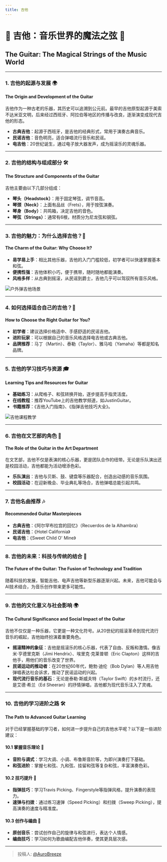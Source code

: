 ```yaml
---
title: 吉他
---
```


# 🎸 吉他：音乐世界的魔法之弦 🎸  
## The Guitar: The Magical Strings of the Music World  

---

### 1. 吉他的起源与发展 🌍  
#### The Origin and Development of the Guitar  

吉他作为一种古老的乐器，其历史可以追溯到公元前。最早的吉他原型起源于美索不达米亚文明，后来经过西班牙、阿拉伯等地区的传播与改良，逐渐演变成现代吉他的形态。  

- **古典吉他**：起源于西班牙，是吉他的经典形式，常用于演奏古典音乐。  
- **民谣吉他**：音色明亮，适合弹唱流行音乐和民谣。  
- **电吉他**：20世纪诞生，通过电子放大器发声，成为摇滚乐的灵魂乐器。  

---

### 2. 吉他的结构与组成部分 🛠️  
#### The Structure and Components of the Guitar  

吉他主要由以下几部分组成：  
- **琴头（Headstock）**：用于固定琴弦，调节音高。  
- **琴颈（Neck）**：上面有品丝（Frets），用于按弦演奏。  
- **琴身（Body）**：共鸣箱，决定吉他的音色。  
- **琴弦（Strings）**：通常有6根，材质分为尼龙弦和钢弦。  

---

### 3. 吉他的魅力：为什么选择吉他？🌟  
#### The Charm of the Guitar: Why Choose It?  

- **易学易上手**：相比其他乐器，吉他的入门门槛较低，初学者可以快速掌握基本和弦。  
- **便携性强**：吉他体积小巧，便于携带，随时随地都能演奏。  
- **风格多样**：从古典到摇滚，从民谣到爵士，吉他几乎可以驾驭所有音乐风格。  

![户外弹吉他场景](图片链接)  

---

### 4. 如何选择适合自己的吉他？🎯  
#### How to Choose the Right Guitar for You?  

- **初学者**：建议选择价格适中、手感舒适的民谣吉他。  
- **进阶玩家**：可以根据自己的音乐风格选择电吉他或古典吉他。  
- **品牌推荐**：马丁（Martin）、泰勒（Taylor）、雅马哈（Yamaha）等都是知名品牌。  

---

### 5. 吉他的学习技巧与资源 🎓  
#### Learning Tips and Resources for Guitar  

- **基础练习**：从爬格子、和弦转换开始，逐步提高手指灵活度。  
- **在线教程**：推荐YouTube上的吉他教学频道，如JustinGuitar。  
- **书籍推荐**：《吉他入门指南》、《指弹吉他技巧大全》。  

![吉他课程教学](图片链接)  

---

### 6. 吉他在文艺部的角色 🎤  
#### The Role of the Guitar in the Art Department  

在文艺部，吉他不仅是表演的核心乐器，更是团队合作的纽带。无论是乐队演出还是校园活动，吉他都能为活动增添色彩。  

- **乐队演出**：吉他与贝斯、鼓、键盘等乐器配合，创造出动感的音乐氛围。  
- **校园活动**：在迎新晚会、毕业典礼等场合，吉他弹唱总能引起共鸣。  

---

### 7. 吉他名曲推荐 🎶  
#### Recommended Guitar Masterpieces  

- **古典吉他**：《阿尔罕布拉宫的回忆》（Recuerdos de la Alhambra）  
- **民谣吉他**：《Hotel California》  
- **电吉他**：《Sweet Child O' Mine》  

---

### 8. 吉他的未来：科技与传统的结合 🚀  
#### The Future of the Guitar: The Fusion of Technology and Tradition  

随着科技的发展，智能吉他、电声吉他等新型乐器逐渐兴起。未来，吉他可能会与AI技术结合，为音乐创作带来更多可能性。  

---

### 9. 吉他的文化意义与社会影响 🌍  
#### The Cultural Significance and Social Impact of the Guitar  

吉他不仅仅是一种乐器，它更是一种文化符号。从20世纪的摇滚革命到现代流行音乐的崛起，吉他始终扮演着重要角色。  

- **摇滚精神的象征**：吉他是摇滚乐的核心乐器，代表了自由、反叛和激情。像吉米·亨德里克斯（Jimi Hendrix）、埃里克·克莱普顿（Eric Clapton）这样的吉他手，用他们的音乐改变了世界。  
- **民谣运动的推动者**：在20世纪60年代，鲍勃·迪伦（Bob Dylan）等人用吉他弹唱表达社会诉求，推动了民谣运动的兴起。  
- **现代流行音乐的基石**：无论是泰勒·斯威夫特（Taylor Swift）的乡村流行，还是艾德·希兰（Ed Sheeran）的抒情弹唱，吉他都为现代音乐注入了灵魂。  



---

### 10. 吉他的学习进阶之路 🛠️  
#### The Path to Advanced Guitar Learning  

对于已经掌握基础的学习者，如何进一步提升自己的吉他水平呢？以下是一些进阶建议：  

#### 10.1 掌握音乐理论 🎼  
- **音阶与调式**：学习大调、小调、布鲁斯音阶等，为即兴演奏打下基础。  
- **和弦进阶**：掌握七和弦、九和弦、挂留和弦等复杂和弦，丰富演奏色彩。  

#### 10.2 技巧提升 🎸  
- **指弹技巧**：学习Travis Picking、Fingerstyle等指弹风格，提升演奏的表现力。  
- **速弹与扫拨**：通过练习速弹（Speed Picking）和扫拨（Sweep Picking），提高演奏的速度与精准度。  

#### 10.3 创作与编曲 🎵  
- **原创音乐**：尝试创作自己的旋律与和弦进行，表达个人情感。  
- **编曲技巧**：学习如何为歌曲编配吉他伴奏，使其更具层次感。

---

> 投稿人: [@AuroBreeze](https://github.com/AuroBreeze)
